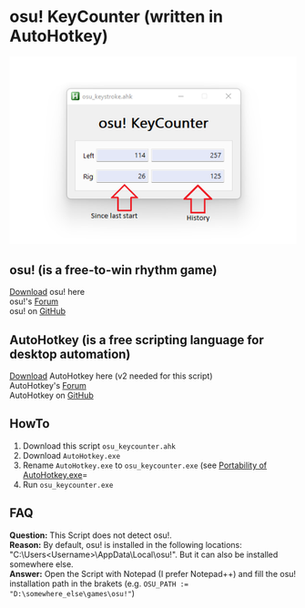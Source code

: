 # osu! KeyCounter (written in AutoHotkey)

[![osu_keycounter](https://raw.githubusercontent.com/tipsy-cod/osu_keycounter/master/osu_keycounter.png)](https://github.com/tipsy-cod/osu_keycounter)


## osu! (is a free-to-win rhythm game)
[Download](https://osu.ppy.sh/home/) osu! here  
osu!'s [Forum](https://osu.ppy.sh/community/forums)  
osu! on [GitHub](https://github.com/ppy/osu)


## AutoHotkey (is a free scripting language for desktop automation)
[Download](https://www.autohotkey.com/download/) AutoHotkey here (v2 needed for this script)  
AutoHotkey's [Forum](https://www.autohotkey.com/boards/)  
AutoHotkey on [GitHub](https://github.com/Lexikos/AutoHotkey_L)


## HowTo
1. Download this script `osu_keycounter.ahk`
2. Download `AutoHotkey.exe`
3. Rename `AutoHotkey.exe` to `osu_keycounter.exe` (see [Portability of AutoHotkey.exe](https://lexikos.github.io/v2/docs/Program.htm#portability)=
4. Run `osu_keycounter.exe`


## FAQ
**Question:** This Script does not detect osu!.  
**Reason:** By default, osu! is installed in the following locations: "C:\Users\<Username>\AppData\Local\osu!\". But it can also be installed somewhere else.  
**Answer:** Open the Script with Notepad (I prefer Notepad++) and fill the osu! installation path in the brakets (e.g. `OSU_PATH := "D:\somewhere_else\games\osu!"`)
